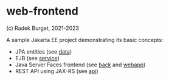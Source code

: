 # web-frontend

(c) Radek Burget, 2021-2023

A sample Jakarta EE project demonstrating its basic concepts:

- JPA entities (see [data](https://github.com/DIFS-Teaching/jakartaee-basic/tree/main/web-frontend/src/main/java/cz/vut/fit/pis/data))
- EJB (see [service](https://github.com/DIFS-Teaching/jakartaee-basic/tree/main/web-frontend/src/main/java/cz/vut/fit/pis/service))
- Java Server Faces frontend (see [back](https://github.com/DIFS-Teaching/jakartaee-basic/tree/main/web-frontend/src/main/java/cz/vut/fit/pis/back) and [webapp](https://github.com/DIFS-Teaching/jakartaee-basic/tree/main/web-frontend/src/main/webapp))
- REST API using JAX-RS (see [api](https://github.com/DIFS-Teaching/jakartaee-basic/tree/main/web-frontend/src/main/java/cz/vut/fit/pis/api))

